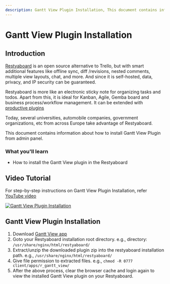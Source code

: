 ```yaml
---
description: Gantt View Plugin Installation, This document contains information about instruction on Gantt View Plugin Installations.
---
```


# Gantt View Plugin Installation

## Introduction

[Restyaboard](https://restya.com/board) is an open source alternative to Trello, but with smart additional features like offline sync, diff /revisions, nested comments, multiple view layouts, chat, and more. And since it is self-hosted, data, privacy, and IP security can be guaranteed.

Restyaboard is more like an electronic sticky note for organizing tasks and todos. Apart from this, it is ideal for Kanban, Agile, Gemba board and business process/workflow management. It can be extended with [productive plugins](https://restya.com/board/apps "productive plugins")

Today, several universities, automobile companies, government organizations, etc from across Europe take advantage of Restyaboard.

This document contains information about how to install Gantt View Plugin from admin panel.

### What you'll learn

*   How to install the Gantt View plugin in the Restyaboard

## Video Tutorial

For step-by-step instructions on Gantt View Plugin Installation, refer [YouTube video](https://www.youtube.com/watch?v=4UYtTWpGhj8 "Watch video on Gantt View Plugin Installation")

[![Gantt View Plugin Installation](gantt_view_installation.png "Gantt View Plugin Installation")](https://www.youtube.com/watch?v=4UYtTWpGhj8 "Watch video on Gantt View Plugin Installation")

## Gantt View Plugin Installation

1.  Download [Gantt View app](https://restya.com/board/apps/r_gantt_view "Gantt View app")
2.  Goto your Restyaboard installation root directory. e.g., directory: `/usr/share/nginx/html/restyaboard/`
3.  Extract/unzip the downloaded plugin zip into the restyaboard installation path. e.g., `/usr/share/nginx/html/restyaboard/`
4.  Give file permission to extracted files. e.g., `chmod -R 0777 client/apps/r_gantt_view/`
5.  After the above process, clear the browser cache and login again to view the installed Gantt View plugin on your Restyaboard.